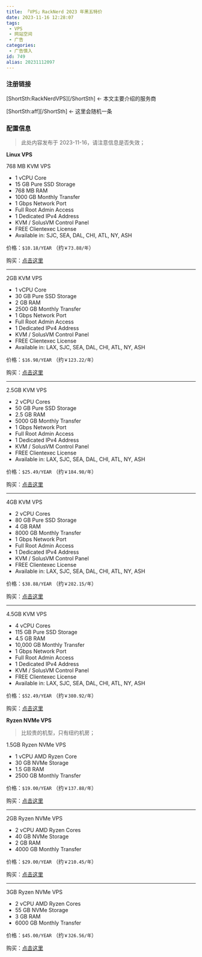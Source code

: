 ```yaml
---
title: 「VPS」RackNerd 2023 年黑五特价
date: 2023-11-16 12:28:07
tags:
 - VPS
 - 网站空间
 - 广告
categories:
 - 广告慎入
id: 749
alias: 20231112097
---
```


### 注册链接

[ShortSth:RackNerdVPS][/ShortSth] ← 本文主要介绍的服务商

[ShortSth:aff][/ShortSth] ← 这里会随机一条

<!--more-->

### 配置信息

> 此处内容发布于 2023-11-16，请注意信息是否失效；

**Linux VPS**

768 MB KVM VPS

- 1 vCPU Core
- 15 GB Pure SSD Storage
- 768 MB RAM
- 1000 GB Monthly Transfer
- 1 Gbps Network Port
- Full Root Admin Access
- 1 Dedicated IPv4 Address
- KVM / SolusVM Control Panel
- FREE Clientexec License
- Available in: SJC, SEA, DAL, CHI, ATL, NY, ASH

价格：`$10.18/YEAR` （约`￥73.88/年`）

购买：[点击这里](https://my.racknerd.com/aff.php?aff=7293&pid=792 "768 MB KVM VPS")

----

2GB KVM VPS

- 1 vCPU Core
- 30 GB Pure SSD Storage
- 2 GB RAM
- 2500 GB Monthly Transfer
- 1 Gbps Network Port
- Full Root Admin Access
- 1 Dedicated IPv4 Address
- KVM / SolusVM Control Panel
- FREE Clientexec License
- Available in: LAX, SJC, SEA, DAL, CHI, ATL, NY, ASH

价格：`$16.98/YEAR` （约`￥123.22/年`）

购买：[点击这里](https://my.racknerd.com/aff.php?aff=7293&pid=793 "2GB KVM VPS")

----

2.5GB KVM VPS

- 2 vCPU Cores
- 50 GB Pure SSD Storage
- 2.5 GB RAM
- 5000 GB Monthly Transfer
- 1 Gbps Network Port
- Full Root Admin Access
- 1 Dedicated IPv4 Address
- KVM / SolusVM Control Panel
- FREE Clientexec License
- Available in: LAX, SJC, SEA, DAL, CHI, ATL, NY, ASH

价格：`$25.49/YEAR` （约`￥184.98/年`）

购买：[点击这里](https://my.racknerd.com/aff.php?aff=7293&pid=794 "2.5GB KVM VPS")

----

4GB KVM VPS

- 2 vCPU Cores
- 80 GB Pure SSD Storage
- 4 GB RAM
- 8000 GB Monthly Transfer
- 1 Gbps Network Port
- Full Root Admin Access
- 1 Dedicated IPv4 Address
- KVM / SolusVM Control Panel
- FREE Clientexec License
- Available in: LAX, SJC, SEA, DAL, CHI, ATL, NY, ASH

价格：`$38.88/YEAR` （约`￥282.15/年`）

购买：[点击这里](https://my.racknerd.com/aff.php?aff=7293&pid=795 "4GB KVM VPS")

----

4.5GB KVM VPS

- 4 vCPU Cores
- 115 GB Pure SSD Storage
- 4.5 GB RAM
- 10,000 GB Monthly Transfer
- 1 Gbps Network Port
- Full Root Admin Access
- 1 Dedicated IPv4 Address
- KVM / SolusVM Control Panel
- FREE Clientexec License
- Available in: LAX, SJC, SEA, DAL, CHI, ATL, NY, ASH

价格：`$52.49/YEAR` （约`￥380.92/年`）

购买：[点击这里](https://my.racknerd.com/aff.php?aff=7293&pid=796 "4.5GB KVM VPS")

**Ryzen NVMe VPS**

> 比较贵的机型，只有纽约机房；

1.5GB Ryzen NVMe VPS

- 1 vCPU AMD Ryzen Core
- 30 GB NVMe Storage
- 1.5 GB RAM
- 2500 GB Monthly Transfer

价格：`$19.00/YEAR` （约`￥137.88/年`）

购买：[点击这里](https://my.racknerd.com/aff.php?aff=7293&pid=797 "1.5GB Ryzen NVMe VPS")

----

2GB Ryzen NVMe VPS

- 2 vCPU AMD Ryzen Cores
- 40 GB NVMe Storage
- 2 GB RAM
- 4000 GB Monthly Transfer

价格：`$29.00/YEAR` （约`￥210.45/年`）

购买：[点击这里](https://my.racknerd.com/aff.php?aff=7293&pid=798 "2GB Ryzen NVMe VPS")

---

3GB Ryzen NVMe VPS

- 2 vCPU AMD Ryzen Cores
- 55 GB NVMe Storage
- 3 GB RAM
- 6000 GB Monthly Transfer

价格：`$45.00/YEAR` （约`￥326.56/年`）

购买：[点击这里](https://my.racknerd.com/aff.php?aff=7293&pid=799 "3GB Ryzen NVMe VPS")
